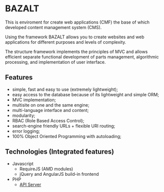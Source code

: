 BAZALT
======

This is enviroment for create web applications (CMF) the base of which developed content management system (CMS).

Using the framework BAZALT allows you to create websites and web applications for different purposes and levels of complexity.

The structure framework implements the principles of MVC and allows efficient separate functional development of parts management, algorithmic processing, and implementation of user interface.

Features
--------

- simple, fast and easy to use (extremely lightweight);
- easy access to the database because of its lightweight and simple ORM;
- MVC implementation;
- multisite on one and the same engine;
- multi-language interface and content;
- modularity;
- RBAC (Role Based Access Control);
- search-engine friendly URLs + flexible URI routing;
- error logging;
- 100% Object Oriented Programming with autoloading;

Technologies (Integrated features)
----------------------------------

* Javascript
    - RequireJS (AMD modules)
    - jQuery and AngularJS build-in frontend
* PHP
    - [API Server](https://github.com/esvit/bazalt-api)